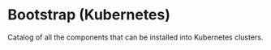 # Bootstrap (Kubernetes)
Catalog of all the components that can be installed into Kubernetes clusters.